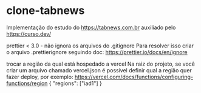 # clone-tabnews

Implementação do estudo do https://tabnews.com.br auxiliado pelo https://curso.dev/

prettier < 3.0 - não ignora os arquivos do .gitignore
Para resolver isso criar o arquivo .prettierignore seguindo doc: https://prettier.io/docs/en/ignore

trocar a região da qual está hospedado a vercel
Na raiz do projeto, se você criar um arquivo chamado vercel.json é possível definir qual a região quer fazer deploy, por exemplo:
https://vercel.com/docs/functions/configuring-functions/region
{
"regions": ["iad1"]
}
